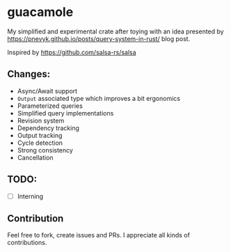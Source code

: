# guacamole

My simplified and experimental crate after toying with an idea presented by https://pnevyk.github.io/posts/query-system-in-rust/ blog post. 

Inspired by https://github.com/salsa-rs/salsa

## Changes:
* Async/Await support
* `Output` associated type which improves a bit ergonomics
* Parameterized queries
* Simplified query implementations
* Revision system
* Dependency tracking
* Output tracking
* Cycle detection
* Strong consistency
* Cancellation

## TODO:
* [ ] Interning

## Contribution
Feel free to fork, create issues and PRs. I appreciate all kinds of contributions.
